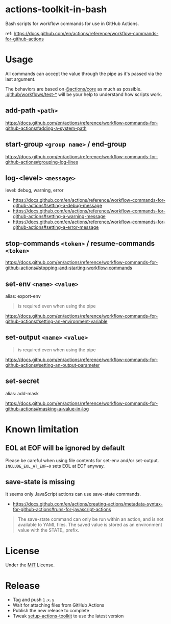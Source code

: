 # actions-toolkit-in-bash

Bash scripts for workflow commands for use in GitHub Actions.

ref: https://docs.github.com/en/actions/reference/workflow-commands-for-github-actions

# Usage

All commands can accept the value through the pipe as it's passed via the last argument.

The behaviors are based on [@actions/core](https://github.com/actions/toolkit/tree/main/packages/core) as much as possible. [.github/workflows/test-*](.github/workflows) will be your help to understand how scripts work.

## add-path `<path>`

https://docs.github.com/en/actions/reference/workflow-commands-for-github-actions#adding-a-system-path

## start-group `<group name>` / end-group

https://docs.github.com/en/actions/reference/workflow-commands-for-github-actions#grouping-log-lines

## log-\<level> `<message>`

level: debug, warning, error

- https://docs.github.com/en/actions/reference/workflow-commands-for-github-actions#setting-a-debug-message
- https://docs.github.com/en/actions/reference/workflow-commands-for-github-actions#setting-a-warning-message
- https://docs.github.com/en/actions/reference/workflow-commands-for-github-actions#setting-a-error-message

## stop-commands `<token>` / resume-commands `<token>`

https://docs.github.com/en/actions/reference/workflow-commands-for-github-actions#stopping-and-starting-workflow-commands

## set-env `<name>` `<value>`

alias: export-env

> <name> is required even when using the pipe

https://docs.github.com/en/actions/reference/workflow-commands-for-github-actions#setting-an-environment-variable

## set-output `<name>` `<value>`

> <name> is required even when using the pipe

https://docs.github.com/en/actions/reference/workflow-commands-for-github-actions#setting-an-output-parameter

## set-secret <value>

alias: add-mask

https://docs.github.com/en/actions/reference/workflow-commands-for-github-actions#masking-a-value-in-log

# Known limitation

## EOL at EOF will be ignored by default

Please be careful when using file contents for set-env and/or set-output. `INCLUDE_EOL_AT_EOF=0` sets EOL at EOF anyway.

## save-state is missing

It seems only JavaScript actions can use save-state commands.

- https://docs.github.com/en/actions/creating-actions/metadata-syntax-for-github-actions#runs-for-javascript-actions

> The save-state command can only be run within an action, and is not available to YAML files. The saved value is stored as an environment value with the STATE_ prefix.

# License

Under the [MIT](LICENSE) License. 

# Release

- Tag and push `1.x.y`
- Wait for attaching files from GitHub Actions
- Publish the new release to complete
- Tweak [setup-actions-toolkit](https://github.com/jmatsu/setup-actions-toolkit) to use the latest version
